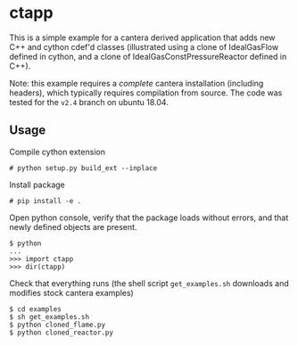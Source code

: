 # ctapp

This is a simple example for a cantera derived application that adds new C++ and cython cdef'd classes (illustrated using a clone of IdealGasFlow defined in cython, and a clone of IdealGasConstPressureReactor defined in C++).

Note: this example requires a *complete* cantera installation (including headers), which typically requires compilation from source. The code was tested for the `v2.4` branch on ubuntu 18.04.

## Usage

Compile cython extension

```
# python setup.py build_ext --inplace
```

Install package

```
# pip install -e .
```

Open python console, verify that the package loads without errors, and that newly defined objects are present.

```
$ python
...
>>> import ctapp
>>> dir(ctapp)
```

Check that everything runs (the shell script `get_examples.sh` downloads and modifies stock cantera examples)

```
$ cd examples
$ sh get_examples.sh
$ python cloned_flame.py
$ python cloned_reactor.py
```
